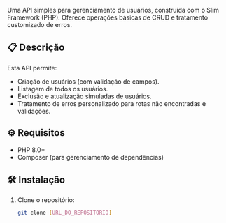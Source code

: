Uma API simples para gerenciamento de usuários, construída com o Slim Framework (PHP). Oferece operações básicas de CRUD e tratamento customizado de erros.

## 📋 Descrição
Esta API permite:
- Criação de usuários (com validação de campos).
- Listagem de todos os usuários.
- Exclusão e atualização simuladas de usuários.
- Tratamento de erros personalizado para rotas não encontradas e validações.

## ⚙️ Requisitos
- PHP 8.0+
- Composer (para gerenciamento de dependências)

## 🛠 Instalação
1. Clone o repositório:
   ```bash
   git clone [URL_DO_REPOSITORIO]